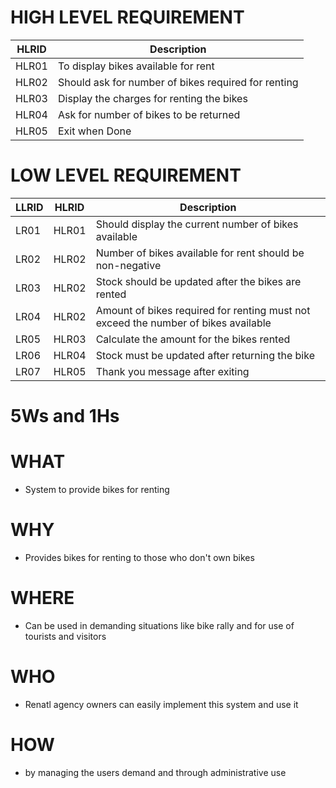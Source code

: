 # HIGH LEVEL REQUIREMENT
| HLRID | Description |
| --- | -- |
| HLR01 | To display bikes available for rent |
| HLR02 | Should ask for number of bikes required for renting |
| HLR03 | Display the charges for renting the bikes | 
| HLR04 | Ask for number of bikes to be returned |
| HLR05 | Exit when Done |

# LOW LEVEL REQUIREMENT 
| LLRID | HLRID | Description |
| -- | -- | -- |
| LR01| HLR01| Should display the current number of bikes available |
| LR02| HLR02| Number of bikes available for rent should be non-negative |
| LR03| HLR02| Stock should be updated after the bikes are rented |
| LR04| HLR02| Amount of bikes required for renting must not exceed the number of bikes available |
| LR05| HLR03| Calculate the amount for the bikes rented |
| LR06| HLR04| Stock must be updated after returning the bike |
| LR07| HLR05| Thank you message after exiting|

# 5Ws and 1Hs

# WHAT 
- System to provide bikes for renting

# WHY
- Provides bikes for renting to those who don't own bikes

# WHERE
- Can be used in demanding situations like bike rally and for use of tourists and visitors 

# WHO
- Renatl agency owners can easily implement this system and use it

# HOW 
- by managing the users demand and through administrative use 

